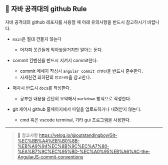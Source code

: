 ## 🚨 자바 공격대의 github Rule
자바 공격대의 github 레포지를 사용할 때 아래 유의사항을 반드시 참고하시기 바랍니다.

* `main`은 절대 건들지 않는다
    - 어차피 못건들게 막아놓을거지만 알아는 둔다.

* commit 컨벤션을 반드시 지켜서 commit한다.
    - commit 메세지 작성시 `angular commit 컨벤션`을 반드시 준수한다.
    - 자세한건 최하단의 `참고사항`을 참고한다.

* 매차시 반드시 `docs`를 작성한다.
    - 공부한 내용을 간단히 요약해서 `markdown` 방식으로 작성한다.

* git 제어시 github 홈페이지에서 파일을 업로드하거나 내려받지 않는다.
    - cmd 혹은 vscode terminal, 기타 gui 프로그램을 사용한다.

***

> 📃 참고사항
https://velog.io/@outstandingboy/Git-%EC%BB%A4%EB%B0%8B-%EB%A9%94%EC%8B%9C%EC%A7%80-%EA%B7%9C%EC%95%BD-%EC%A0%95%EB%A6%AC-the-AngularJS-commit-conventions
